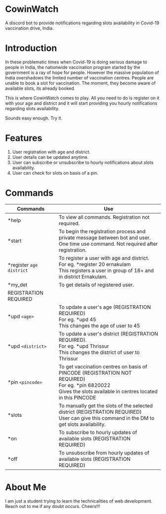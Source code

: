 # CowinWatch

A discord bot to provide notifications regarding slots availability in Covid-19 vaccination drive, India.

# Introduction
In these problematic times when Covid-19 is doing serious damage to people in India, the nationwide vaccination program started by the government is a ray of hope for people. However the massive population of India overshadows the limited number of vaccination centres. People are unable to book a slot for vaccination. The moment, they become aware of available slots, its already booked.

This is where CowinWatch comes to play. All you need to do is register on it with your age and district and it will start providing you hourly notifications regarding slots availability.

Sounds easy enough. Try it.

# Features
1. User registration with age and district.
2. User details can be updated anytime.
3. User can subscribe or unsubscribe to hourly notifications about slots availability.
4. User can check for slots on basis of a pin.

# Commands
| Commands      | Use |
| ----- | ----------------------------------------------- |
| *help  | To view all commands. Registration not required.  |
| *start  | To begin the registration process and private message between bot and user.<br>One time use command. Not required after registration.|
| *register `age` `district`  | To register a user with age and district.<br>For eg. *register 20 ernakulam<br>This registers a user in group of 18+ and in district Ernakulam.|
| *my_det	| To get details of registered user.<br>
REGISTRATION REQUIRED|
| *upd `<age>`  | To update a user's age (REGISTRATION REQUIRED)<br>For eg. *upd 45<br>This changes the age of user to 45|
| *upd `<district>`  | To update a user's district (REGISTRATION REQUIRED).<br>For eg. *upd Thrissur<br>This changes the district of user to Thrissur
| *pin `<pincode>`  | To get vaccination centres on basis of PINCODE (REGISTRATION NOT REQUIRED)<br>For eg. *pin 6820022<br>Gives the slots available in centres located in this PINCODE
| *slots		| To manually get the slots of the selected district (REGISTRATION REQUIRED)<br>User can give this command in the DM to get slots availability.
| *on	| To subscribe to hourly updates of available slots (REGISTRATION REQUIRED)|
| *off	| 	To unsubscribe from hourly updates of available slots (REGISTRATION REQUIRED)

# About Me
I am just a student trying to learn the technicalities of web development. Reach out to me if any doubt occurs. Cheers!!!

